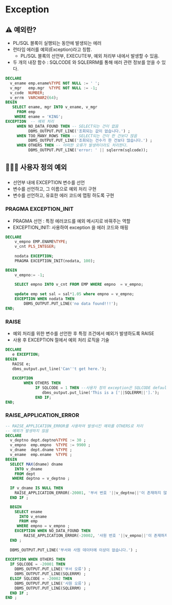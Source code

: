 

# Exception

## ⚠️ 예외란?
- PL/SQL 블록이 실행되는 동안에 발생되는 에러
- 런타임 에러를 예외(Exception)라고 칭함.
	- PL/SQL 블록의 선언부, EXECUTE부, 예외 처리부 내에서 발생할 수 있음.
- 두 개의 내장 함수 : SQLCODE 와 SQLERRM를 통해 에러 관련 정보를 얻을 수 있다.

```sql
DECLARE
  v_ename emp.ename%TYPE NOT NULL := ' ';
  v_mgr   emp.mgr  %TYPE NOT NULL := -1;
  v_code  NUMBER;
  v_errm  VARCHAR2(64);
BEGIN
   SELECT ename, mgr INTO v_ename, v_mgr
     FROM emp
    WHERE ename = 'KING';
EXCEPTION  -- 예외 처리
     WHEN NO_DATA_FOUND THEN -- SELECT되는 건이 없음
          DBMS_OUTPUT.PUT_LINE('조회되는 값이 없습니다.') ;
     WHEN TOO_MANY_ROWS THEN -- SELECT되는 건이 한 건보다 많음
	      DBMS_OUTPUT.PUT_LINE('조회되는 건수가 한 건보다 많습니다.') ;
	 WHEN OTHERS THEN -- 어떠한 오류가 발생하더라도 처리한다.
	      DBMS_OUTPUT.PUT_LINE('error: ' || sqlerrm(sqlcode));
```


## 🧑🏻‍💻 사용자 정의 예외

### 
- 선언부 내에 EXCEPTION 변수를 선언
- 변수를 선언하고, 그 이름으로 예외 처리 구현
- 변수를 선언하고, 유효한 에러 코드에 맵핑 하도록 구현


### PRAGMA EXCEPTION_INIT

- PRAGMA 선언 : 특정 에러코드를 예외 메시지로 바꿔주는 역할
- EXCEPTION_INIT: 사용하여 exception 을 에러 코드와 매핑
```sql
DECLARE
    v_empno EMP.ENAME%TYPE;
    v_cnt PLS_INTEGER;
    
    nodata EXCEPTION;
    PRAGMA EXCEPTION_INIT(nodata, 100); 

BEGIN 
    v_empno:= -1;
    
    SELECT empno INTO v_cnt FROM EMP WHERE empno  = v_empno;
    
    update emp set sal = sal*1.05 where empno = v_empno;
    EXCEPTION WHEN nodata THEN
        DBMS_OUTPUT.PUT_LINE('no data found!!!');
END;
```

### RAISE
- 예외 처리를 위한 변수를 선언한 후 특정 조건에서 예외가 발생하도록 RAISE
- 사용 후 EXCEPTION 절에서 예외 처리 로직을 기술
```sql
DECLARE
   e EXCEPTION;
BEGIN
   RAISE e;
   dbms_output.put_line('Can''t get here.');
   
   EXCEPTION 
        WHEN OTHERS THEN
             IF SQLCODE = 1 THEN --사용자 정의 exception은 SQLCODE default 값이 1
                dbms_output.put_line('This is a ['||SQLERRM||'].');
             END IF;
END;
```

### RAISE_APPLICATION_ERROR
```sql
-- RAISE_APPLICATION_ERROR를 사용하여 발생시킨 예외를 OTHERS로 처리
-- 예외가 발생하지 않음
DECLARE
  v_deptno dept.deptno%TYPE := 30 ;
  v_empno  emp.empno  %TYPE := 9900 ;
  v_dname  dept.dname %TYPE ;
  v_ename  emp.ename  %TYPE ;
BEGIN
  SELECT MAX(dname) dname
    INTO v_dname
    FROM dept
   WHERE deptno = v_deptno ;
    
  IF v_dname IS NULL THEN
    RAISE_APPLICATION_ERROR(-20001, '부서 번호 '||v_deptno||'이 존재하지 않습니다.') ;
  END IF ;

  BEGIN
    SELECT ename
      INTO v_ename
      FROM emp
     WHERE empno = v_empno ;
    EXCEPTION WHEN NO_DATA_FOUND THEN
	    RAISE_APPLICATION_ERROR(-20002, '사원 번호 '||v_empno||'이 존재하지 않습니다.') ;
  END ;
  
  DBMS_OUTPUT.PUT_LINE('부서와 사원 데이터에 이상이 없습니다.') ;
  
EXCEPTION WHEN OTHERS THEN
  IF SQLCODE = -20001 THEN
    DBMS_OUTPUT.PUT_LINE('부서 오류') ;
    DBMS_OUTPUT.PUT_LINE(SQLERRM) ;
  ELSIF SQLCODE = -20002 THEN
    DBMS_OUTPUT.PUT_LINE('사원 오류') ;
    DBMS_OUTPUT.PUT_LINE(SQLERRM) ;
  END IF ;
END ;

```
